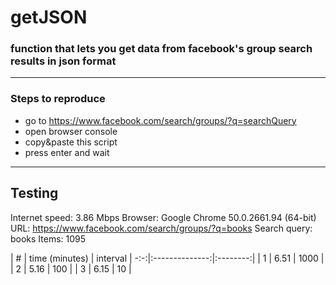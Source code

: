 # getJSON
### function that lets you get data from facebook's group search results in json format
---
### Steps to reproduce
* go to https://www.facebook.com/search/groups/?q=searchQuery
* open browser console
* copy&paste this script
* press enter and wait
---
## Testing

Internet speed: 3.86 Mbps
Browser: Google Chrome 50.0.2661.94 (64-bit)
URL: https://www.facebook.com/search/groups/?q=books
Search query: books
Items: 1095

| # | time (minutes) | interval |
-:-:|:--------------:|:--------:|
| 1 | 6.51           | 1000     |
| 2 | 5.16           | 100      |
| 3 | 6.15           | 10       |

